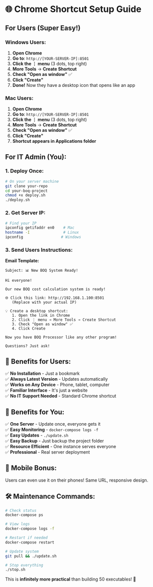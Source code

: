 # 🌐 Chrome Shortcut Setup Guide

## For Users (Super Easy!)

### Windows Users:
1. **Open Chrome**
2. **Go to**: `http://[YOUR-SERVER-IP]:8501`
3. **Click the ⋮ menu** (3 dots, top right)
4. **More Tools** → **Create Shortcut**
5. **Check "Open as window"** ✅
6. **Click "Create"**
7. **Done!** Now they have a desktop icon that opens like an app

### Mac Users:
1. **Open Chrome**
2. **Go to**: `http://[YOUR-SERVER-IP]:8501`
3. **Click the ⋮ menu** (3 dots, top right)  
4. **More Tools** → **Create Shortcut**
5. **Check "Open as window"** ✅
6. **Click "Create"**
7. **Shortcut appears in Applications folder**

## For IT Admin (You):

### 1. Deploy Once:
```bash
# On your server machine
git clone your-repo
cd your-boq-project
chmod +x deploy.sh
./deploy.sh
```

### 2. Get Server IP:
```bash
# Find your IP
ipconfig getifaddr en0    # Mac
hostname -I               # Linux  
ipconfig                 # Windows
```

### 3. Send Users Instructions:
**Email Template:**
```
Subject: 📊 New BOQ System Ready!

Hi everyone!

Our new BOQ cost calculation system is ready! 

🌐 Click this link: http://192.168.1.100:8501
   (Replace with your actual IP)

💡 Create a desktop shortcut:
   1. Open the link in Chrome
   2. Click ⋮ menu → More Tools → Create Shortcut
   3. Check "Open as window" ✅
   4. Click Create

Now you have BOQ Processor like any other program!

Questions? Just ask!
```

## 🎯 Benefits for Users:

✅ **No Installation** - Just a bookmark  
✅ **Always Latest Version** - Updates automatically  
✅ **Works on Any Device** - Phone, tablet, computer  
✅ **Familiar Interface** - It's just a website  
✅ **No IT Support Needed** - Standard Chrome shortcut  

## 🔧 Benefits for You:

✅ **One Server** - Update once, everyone gets it  
✅ **Easy Monitoring** - `docker-compose logs -f`  
✅ **Easy Updates** - `./update.sh`  
✅ **Easy Backup** - Just backup the project folder  
✅ **Resource Efficient** - One instance serves everyone  
✅ **Professional** - Real server deployment  

## 📱 Mobile Bonus:
Users can even use it on their phones! Same URL, responsive design.

## 🛠️ Maintenance Commands:

```bash
# Check status
docker-compose ps

# View logs  
docker-compose logs -f

# Restart if needed
docker-compose restart

# Update system
git pull && ./update.sh

# Stop everything
./stop.sh
```

This is **infinitely more practical** than building 50 executables! 🎉